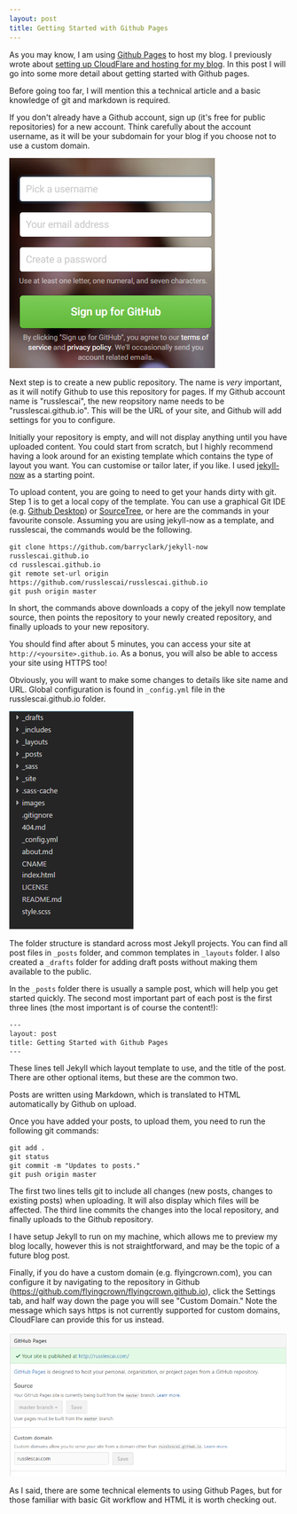 ```yaml
---
layout: post
title: Getting Started with Github Pages
---
```


As you may know, I am using [Github Pages](https://pages.github.com) to host my blog.  I previously wrote about [setting up CloudFlare and hosting for my blog](./2016-10-05-setting-up-cloudflare-and-pages-to-host-my-new-blog).  In this post I will go into some more detail about getting started with Github pages.

Before going too far, I will mention this a technical article and a basic knowledge of git and markdown is required.

If you don't already have a Github account, sign up (it's free for public repositories) for a new account.  Think carefully about the account username, as it will be your subdomain for your blog if you choose not to use a custom domain.

![Signup to Github](../images/github-signup.png)

Next step is to create a new public repository. The name is *very* important, as it will notify Github to use this repository for pages. If my Github account name is "russlescai", the new reopsitory name needs to be "russlescai.github.io". This will be the URL of your site, and Github will add settings for you to configure.

Initially your repository is empty, and will not display anything until you have uploaded content. You could start from scratch, but I highly recommend having a look around for an existing template which contains the type of layout you want.  You can customise or tailor later, if you like. I used [jekyll-now](https://github.com/barryclark/jekyll-now) as a starting point.

To upload content, you are going to need to get your hands dirty with git. Step 1 is to get a local copy of the template.  You can use a graphical Git IDE (e.g. [Github Desktop](https://desktop.github.com/)) or [SourceTree](https://www.sourcetreeapp.com/), or here are the commands in your favourite console.  Assuming you are using jekyll-now as a template, and russlescai, the commands would be the following.

```
git clone https://github.com/barryclark/jekyll-now russlescai.github.io
cd russlescai.github.io
git remote set-url origin https://github.com/russlescai/russlescai.github.io
git push origin master
```

In short, the commands above downloads a copy of the jekyll now template source, then points the repository to your newly created repository, and finally uploads to your new repository.

You should find after about 5 minutes, you can access your site at `http://<yoursite>.github.io`.  As a bonus, you will also be able to access your site using HTTPS too!

Obviously, you will want to make some changes to details like site name and URL. Global configuration is found in `_config.yml` file in the russlescai.github.io folder.

![Basic Jekyll Folder structure](../images/jekyll-folder-structure.png)

The folder structure is standard across most Jekyll projects.  You can find all post files in `_posts` folder, and common templates in `_layouts` folder. I also created a `_drafts` folder for adding draft posts without making them available to the public.

In the `_posts` folder there is usually a sample post, which will help you get started quickly. The second most important part of each post is the first three lines (the most important is of course the content!):

```
---
layout: post
title: Getting Started with Github Pages
---  
```

These lines tell Jekyll which layout template to use, and the title of the post. There are other optional items, but these are the common two.  

Posts are written using Markdown, which is translated to HTML automatically by Github on upload.

Once you have added your posts, to upload them, you need to run the following git commands:

```
git add .
git status
git commit -m "Updates to posts."
git push origin master
```

The first two lines tells git to include all changes (new posts, changes to existing posts) when uploading. It will also display which files will be affected. The third line commits the changes into the local repository, and finally uploads to the Github repository.

I have setup Jekyll to run on my machine, which allows me to preview my blog locally, however this is not straightforward, and may be the topic of a future blog post.

Finally, if you do have a custom domain (e.g. flyingcrown.com), you can configure it by navigating to the repository in Github (https://github.com/flyingcrown/flyingcrown.github.io), click the Settings tab, and half way down the page you will see "Custom Domain." Note the message which says https is not currently supported for custom domains, CloudFlare can provide this for us instead.

![Configure with custom domain](../images/github-pages-custom-domain.png)

As I said, there are some technical elements to using Github Pages, but for those familiar with basic Git workflow and HTML it is worth checking out.
